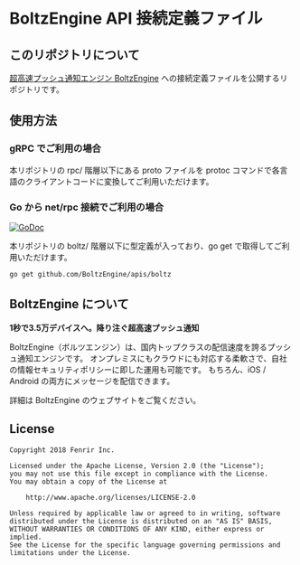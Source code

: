 # BoltzEngine API 接続定義ファイル

## このリポジトリについて

[超高速プッシュ通知エンジン BoltzEngine](https://www.fenrir-inc.com/jp/boltzengine/) への接続定義ファイルを公開するリポジトリです。

## 使用方法

### gRPC でご利用の場合

本リポジトリの rpc/ 階層以下にある proto ファイルを protoc コマンドで各言語のクライアントコードに変換してご利用いただけます。

### Go から net/rpc 接続でご利用の場合

[![GoDoc](https://godoc.org/github.com/BoltzEngine/apis/boltz?status.svg)](https://godoc.org/github.com/BoltzEngine/apis/boltz)

本リポジトリの boltz/ 階層以下に型定義が入っており、go get で取得してご利用いただけます。

```
go get github.com/BoltzEngine/apis/boltz
```

## BoltzEngine について

**1秒で3.5万デバイスへ。降り注ぐ超高速プッシュ通知**

BoltzEngine（ボルツエンジン）は、国内トップクラスの配信速度を誇るプッシュ通知エンジンです。
オンプレミスにもクラウドにも対応する柔軟さで、自社の情報セキュリティポリシーに即した運用も可能です。
もちろん、iOS / Android の両方にメッセージを配信できます。

詳細は BoltzEngine のウェブサイトをご覧ください。

## License

```
Copyright 2018 Fenrir Inc.

Licensed under the Apache License, Version 2.0 (the "License");
you may not use this file except in compliance with the License.
You may obtain a copy of the License at

    http://www.apache.org/licenses/LICENSE-2.0

Unless required by applicable law or agreed to in writing, software
distributed under the License is distributed on an "AS IS" BASIS,
WITHOUT WARRANTIES OR CONDITIONS OF ANY KIND, either express or implied.
See the License for the specific language governing permissions and
limitations under the License.
```
